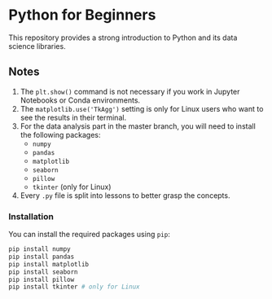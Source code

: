
# Python for Beginners

This repository provides a strong introduction to Python and its data science libraries.

## Notes

1. The `plt.show()` command is not necessary if you work in Jupyter Notebooks or Conda environments.
2. The `matplotlib.use('TkAgg')` setting is only for Linux users who want to see the results in their terminal.
3. For the data analysis part in the master branch, you will need to install the following packages:
    - `numpy`
    - `pandas`
    - `matplotlib`
    - `seaborn`
    - `pillow`
    - `tkinter` (only for Linux)
4. Every `.py` file is split into lessons to better grasp the concepts.

### Installation

You can install the required packages using `pip`:

```sh
pip install numpy
pip install pandas
pip install matplotlib
pip install seaborn
pip install pillow
pip install tkinter # only for Linux
